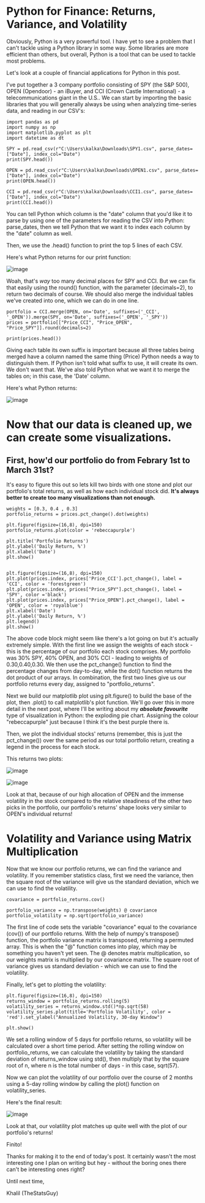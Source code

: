 # Python for Finance: Returns, Variance, and Volatility

Obviously, Python is a very powerful tool. I have yet to see a problem that I can't tackle using a Python library in some way. Some libraries are more efficient than others, but overall, Python is a tool that can be used to tackle most problems.

Let's look at a couple of financial applications for Python in this post. 

I've put together a 3 company portfolio consisting of SPY (the S&P 500), OPEN (Opendoor) - an iBuyer, and CCI (Crown Castle International) - a telecommunications giant in the U.S..
We can start by importing the basic libraries that you will generally always be using when analyzing time-series data, and reading in our CSV's:

```
import pandas as pd
import numpy as np
import matplotlib.pyplot as plt
import datetime as dt

SPY = pd.read_csv(r"C:\Users\kalka\Downloads\SPY1.csv", parse_dates=["Date"], index_col="Date")
print(SPY.head())

OPEN = pd.read_csv(r"C:\Users\kalka\Downloads\OPEN1.csv", parse_dates=["Date"], index_col="Date")
print(OPEN.head())

CCI = pd.read_csv(r"C:\Users\kalka\Downloads\CCI1.csv", parse_dates=["Date"], index_col="Date")
print(CCI.head())
```

You can tell Python which column is the "date" column that you'd like it to parse by using one of the parameters for reading the CSV into Python: parse_dates, then we tell Python that we want it to index each column by the "date" column as well.

Then, we use the .head() function to print the top 5 lines of each CSV.

Here's what Python returns for our print function:

![image](https://user-images.githubusercontent.com/44441178/197317954-d56c0769-35fc-4340-94ea-5ee67fa4c753.png)


Woah, that's _way_ too many decimal places for SPY and CCI. But we can fix that easily using the round() function, with the parameter (decimals=2), to return two decimals of course. 
We should also merge the individual tables we've created into one, which we can do in one line. 

```
portfolio = CCI.merge(OPEN, on='Date', suffixes=('_CCI', '_OPEN')).merge(SPY, on='Date', suffixes=('_OPEN', '_SPY'))
prices = portfolio[["Price_CCI", "Price_OPEN", "Price_SPY"]].round(decimals=2)

print(prices.head())
```

Giving each table its own suffix is important because all three tables being merged have a column named the same thing (Price) Python needs a way to distinguish them. If Python isn't told what suffix to use, it will create its own. We don't want that.
We've also told Python what we want it to merge the tables on; in this case, the 'Date' column.

Here's what Python returns:

![image](https://user-images.githubusercontent.com/44441178/197318137-8d4707c0-3e7f-44f9-ae61-39aac4b5d9dc.png)


# Now that our data is cleaned up, we can create some visualizations.

## First, how'd our portfolio do from Febrary 1st to March 31st?

It's easy to figure this out so lets kill two birds with one stone and plot our portfolio's total returns, as well as how each individual stock did. **It's always better to create too many visualizations than not enough.**

```
weights = [0.3, 0.4 , 0.3]
portfolio_returns = prices.pct_change().dot(weights)

plt.figure(figsize=(16,8), dpi=150)
portfolio_returns.plot(color = 'rebeccapurple')

plt.title('Portfolio Returns')
plt.ylabel('Daily Return, %')
plt.xlabel('Date')
plt.show()


plt.figure(figsize=(16,8), dpi=150)
plt.plot(prices.index, prices['Price_CCI'].pct_change(), label = 'CCI', color = 'forestgreen')
plt.plot(prices.index, prices["Price_SPY"].pct_change(), label = 'SPY', color ='black')
plt.plot(prices.index, prices["Price_OPEN"].pct_change(), label = 'OPEN', color = 'royalblue')
plt.xlabel('Date')
plt.ylabel('Daily Return, %')
plt.legend()
plt.show()
```
The above code block might seem like there's a lot going on but it's actually extremely simple. With the first line we assign the weights of each stock - this is the percentage of our portfolio each stock comprises. My portfolio was 30% SPY, 40% OPEN, and 30% CCI - leading to weights of 0.30,0.40,0.30.
We then use the pct_change() function to find the percentage changes from day-to-day, while the dot() function returns the dot product of our arrays. In combination, the first two lines give us our portfolio returns every day, assigned to "portfolio_returns".

Next we build our matplotlib plot using plt.figure() to build the base of the plot, then .plot() to call matplotlib's plot function. We'll go over this in more detail in the next post, where I'll be writing about my **_absolute favourite_** type of visualization in Python: the exploding pie chart. Assigning the colour "rebeccapurple" just because I think it's the best purple there is.

Then, we plot the individual stocks' returns (remember, this is just the pct_change()) over the same period as our total portfolio return, creating a legend in the process for each stock.

This returns two plots:

![image](https://user-images.githubusercontent.com/44441178/197319785-9e16ee83-096b-46fb-ba81-71fe7cc7cde8.png)


![image](https://user-images.githubusercontent.com/44441178/197319780-fc46abf4-5179-4ab3-8661-086cab87e288.png)

Look at that, because of our high allocation of OPEN and the immense volatility in the stock compared to the relative steadiness of the other two picks in the portfolio, our portfolio's returns' shape looks very similar to OPEN's individual returns!


# Volatility and Variance using Matrix Multiplication

Now that we know our portfolio returns, we can find the variance and volatility. If you remember statistics class, first we need the variance, then the square root of the variance will give us the standard deviation, which we can use to find the volatility.

```
covariance = portfolio_returns.cov()

portfolio_variance = np.transpose(weights) @ covariance
portfolio_volatility = np.sqrt(portfolio_variance)
```
The first line of code sets the variable "covariance" equal to the covariance (cov()) of our portfolio returns. With the help of numpy's transpose() function, the portfolio variance matrix is transposed, returning a permuted array. This is when the "@" function comes into play, which may be something you haven't yet seen. The @ denotes matrix multiplication, so our weights matrix is multiplied by our covariance matrix.
The square root of variance gives us standard deviation - which we can use to find the volatility.

Finally, let's get to plotting the volatility:

```
plt.figure(figsize=(16,8), dpi=150)
returns_window = portfolio_returns.rolling(5)
volatility_series = returns_window.std()*np.sqrt(58)
volatility_series.plot(title='Portfolio Volatility', color = 'red').set_ylabel("Annualized Volatility, 30-day Window")

plt.show()
```
We set a rolling window of 5 days for portfolio returns, so volatility will be calculated over a short time period. 
After setting the rolling window on portfolio_returns, we can calculate the volatility by taking the standard deviation of returns_window using std(), then multiply that by the square root of n, where n is the total number of days - in this case, sqrt(57).

Now we can plot the volatility of our portfolio over the course of 2 months using a 5-day rolling window by calling the plot() function on volatility_series.

Here's the final result:

![image](https://user-images.githubusercontent.com/44441178/197320721-584ce926-5dd3-4d38-ba6f-702b3e60410e.png)

Look at that, our volatility plot matches up quite well with the plot of our portfolio's returns!

Finito!


Thanks for making it to the end of today's post. It certainly wasn't the most interesting one I plan on writing but hey - without the boring ones there can't be interesting ones right?


Until next time,

Khalil (TheStatsGuy)



